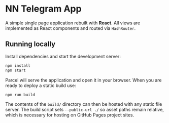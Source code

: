 # NN Telegram App

A simple single page application rebuilt with **React**. All views are implemented as React components and routed via `HashRouter`.

## Running locally

Install dependencies and start the development server:

```bash
npm install
npm start
```

Parcel will serve the application and open it in your browser. When you are ready to deploy a static build use:

```bash
npm run build
```

The contents of the `build/` directory can then be hosted with any static file server. The build script sets `--public-url ./` so asset paths remain relative, which is necessary for hosting on GitHub Pages project sites.
